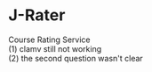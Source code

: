 # J-Rater
Course Rating Service <br/>
(1) clamv still not working <br/>
(2) the second question wasn't clear <br/>
